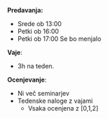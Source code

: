 **Predavanja:** 
- Srede ob 13:00
- Petki ob 16:00
- Petki ob 17:00
Se bo menjalo

**Vaje**: 
- 3h na teden.

**Ocenjevanje**:
- Ni več seminarjev
- Tedenske naloge z vajami
	- Vsaka ocenjena z [0,1,2]